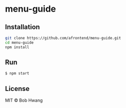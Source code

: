 # menu-guide

## Installation

```sh
git clone https://github.com/afrontend/menu-guide.git
cd menu-guide
npm install
```

## Run

```sh
$ npm start
```

## License

MIT © Bob Hwang
